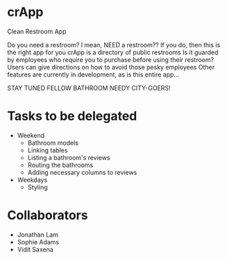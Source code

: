 # crApp
Clean Restroom App

Do you need a restroom? I mean, NEED a restroom??
If you do, then this is the right app for you
crApp is a directory of public restrooms
Is it guarded by employees who require you to purchase before using their restroom?
Users can give directions on how to avoid those pesky employees
Other features are currently in development, as is this entire app...

STAY TUNED FELLOW BATHROOM NEEDY CITY-GOERS!

# Tasks to be delegated
  - Weekend
    - Bathroom models
    - Linking tables
    - Listing a bathroom's reviews
    - Routing the bathrooms
    - Adding necessary columns to reviews
  - Weekdays
    - Styling


# Collaborators
  - Jonathan Lam
  - Sophie Adams
  - Vidit Saxena
